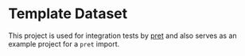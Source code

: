 # Template Dataset

This project is used for integration tests by
[pret](https://github.com/CANDELbio/pret)
and also serves as an example project for a `pret` import.
